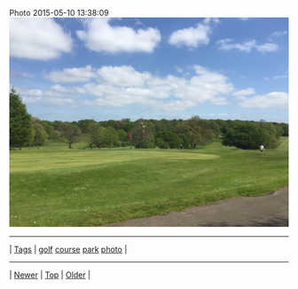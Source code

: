 <!--
title: Photo 2015-05-10 13
date: 2020-06-28T15:02:25.069Z
tags: golf, course, park, photo
-->












Photo 2015-05-10 13:38:09
![](118606393777-0.jpg)

<!--BOTTOM-POST-NAVIGATION-->
---

| [Tags](tags.md) | [golf](tag-golf.md) [course](tag-course.md) [park](tag-park.md) [photo](tag-photo.md) |

---

| [Newer](118442390582.md) | [Top](index.md) | [Older](118940051457.md) |